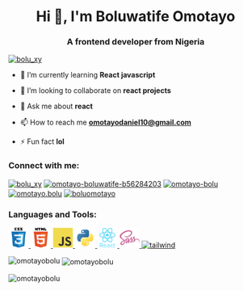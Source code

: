 <h1 align="center">Hi 👋, I'm Boluwatife Omotayo</h1>
<h3 align="center">A frontend developer from Nigeria</h3>

<p align="left"> <a href="https://twitter.com/bolu_xy" target="blank"><img src="https://img.shields.io/twitter/follow/bolu_xy?logo=twitter&style=for-the-badge" alt="bolu_xy" /></a> </p>

- 🌱 I’m currently learning **React javascript**

- 👯 I’m looking to collaborate on **react projects**

- 💬 Ask me about **react**

- 📫 How to reach me **omotayodaniel10@gmail.com**

- ⚡ Fun fact **lol**

<h3 align="left">Connect with me:</h3>
<p align="left">
<a href="https://twitter.com/bolu_xy" target="blank"><img align="center" src="https://raw.githubusercontent.com/rahuldkjain/github-profile-readme-generator/master/src/images/icons/Social/twitter.svg" alt="bolu_xy" height="30" width="40" /></a>
<a href="https://linkedin.com/in/omotayo-boluwatife-b56284203" target="blank"><img align="center" src="https://raw.githubusercontent.com/rahuldkjain/github-profile-readme-generator/master/src/images/icons/Social/linked-in-alt.svg" alt="omotayo-boluwatife-b56284203" height="30" width="40" /></a>
<a href="https://stackoverflow.com/users/omotayo-bolu" target="blank"><img align="center" src="https://raw.githubusercontent.com/rahuldkjain/github-profile-readme-generator/master/src/images/icons/Social/stack-overflow.svg" alt="omotayo-bolu" height="30" width="40" /></a>
<a href="https://instagram.com/omotayo.bolu" target="blank"><img align="center" src="https://raw.githubusercontent.com/rahuldkjain/github-profile-readme-generator/master/src/images/icons/Social/instagram.svg" alt="omotayo.bolu" height="30" width="40" /></a>
<a href="https://www.leetcode.com/boluomotayo" target="blank"><img align="center" src="https://raw.githubusercontent.com/rahuldkjain/github-profile-readme-generator/master/src/images/icons/Social/leet-code.svg" alt="boluomotayo" height="30" width="40" /></a>
</p>

<h3 align="left">Languages and Tools:</h3>
<p align="left"> <a href="https://www.w3schools.com/css/" target="_blank" rel="noreferrer"> <img src="https://raw.githubusercontent.com/devicons/devicon/master/icons/css3/css3-original-wordmark.svg" alt="css3" width="40" height="40"/> </a> <a href="https://www.w3.org/html/" target="_blank" rel="noreferrer"> <img src="https://raw.githubusercontent.com/devicons/devicon/master/icons/html5/html5-original-wordmark.svg" alt="html5" width="40" height="40"/> </a> <a href="https://developer.mozilla.org/en-US/docs/Web/JavaScript" target="_blank" rel="noreferrer"> <img src="https://raw.githubusercontent.com/devicons/devicon/master/icons/javascript/javascript-original.svg" alt="javascript" width="40" height="40"/> </a> <a href="https://www.python.org" target="_blank" rel="noreferrer"> <img src="https://raw.githubusercontent.com/devicons/devicon/master/icons/python/python-original.svg" alt="python" width="40" height="40"/> </a> <a href="https://reactjs.org/" target="_blank" rel="noreferrer"> <img src="https://raw.githubusercontent.com/devicons/devicon/master/icons/react/react-original-wordmark.svg" alt="react" width="40" height="40"/> </a> <a href="https://sass-lang.com" target="_blank" rel="noreferrer"> <img src="https://raw.githubusercontent.com/devicons/devicon/master/icons/sass/sass-original.svg" alt="sass" width="40" height="40"/> </a> <a href="https://tailwindcss.com/" target="_blank" rel="noreferrer"> <img src="https://www.vectorlogo.zone/logos/tailwindcss/tailwindcss-icon.svg" alt="tailwind" width="40" height="40"/> </a> </p>

<p><img align="left" src="https://github-readme-stats.vercel.app/api/top-langs?username=omotayobolu&show_icons=true&locale=en&layout=compact" alt="omotayobolu" /></p>

<p>&nbsp;<img align="center" src="https://github-readme-stats.vercel.app/api?username=omotayobolu&show_icons=true&locale=en" alt="omotayobolu" /></p>

<p><img align="center" src="https://github-readme-streak-stats.herokuapp.com/?user=omotayobolu&" alt="omotayobolu" /></p>
